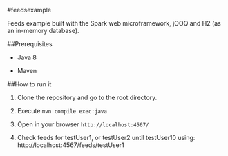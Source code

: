 #feedsexample

Feeds example built with the Spark web microframework, jOOQ and H2 (as an in-memory database).

##Prerequisites

- Java 8

- Maven

##How to run it

1. Clone the repository and go to the root directory.

2. Execute `mvn compile exec:java`

3. Open in your browser `http://localhost:4567/`

4. Check feeds for testUser1, or testUser2 until testUser10 using:
   http://localhost:4567/feeds/testUser1
